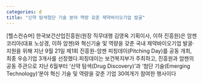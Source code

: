 ```yaml
---
categories: d
title: "신약 탐색첨단 기술 분야 역량 갖춘 제약바이오기업 발굴"
---
```

[헬스컨슈머] 한국보건산업진흥원(원장 직무대행 김영옥 기획이사, 이하 진흥원)은 암젠코리아(대표 노상경, 이하 암젠)와 혁신기술 및 역량을 갖춘 국내 제약바이오기업 발굴·지원을 위해 지난 9월 21일 제1회 진흥원-암젠 피칭데이(Pitching Day)를 공동 개최, 최종 우승기업 3개사를 선정했다.피칭데이는 보건복지부가 주최하고, 진흥원과 암젠의 공동 주관으로 지난 6월부터 ‘신약 탐색(Drug Discovery)’과 ‘첨단 기술(Emerging Technology)’분야 혁신 기술 및 역량을 갖춘 기업 30여개가 참여한 행사이다
